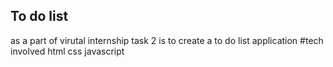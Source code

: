 ## To do list
as a part of virutal internship task 2 is to create a to do list application
#tech involved
html
css 
javascript
